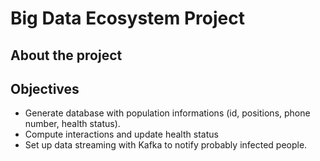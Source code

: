 # Big Data Ecosystem Project

## About the project

## Objectives

- Generate database with population informations (id, positions, phone number, health status).
- Compute interactions and update health status
- Set up data streaming with Kafka to notify probably infected people.
